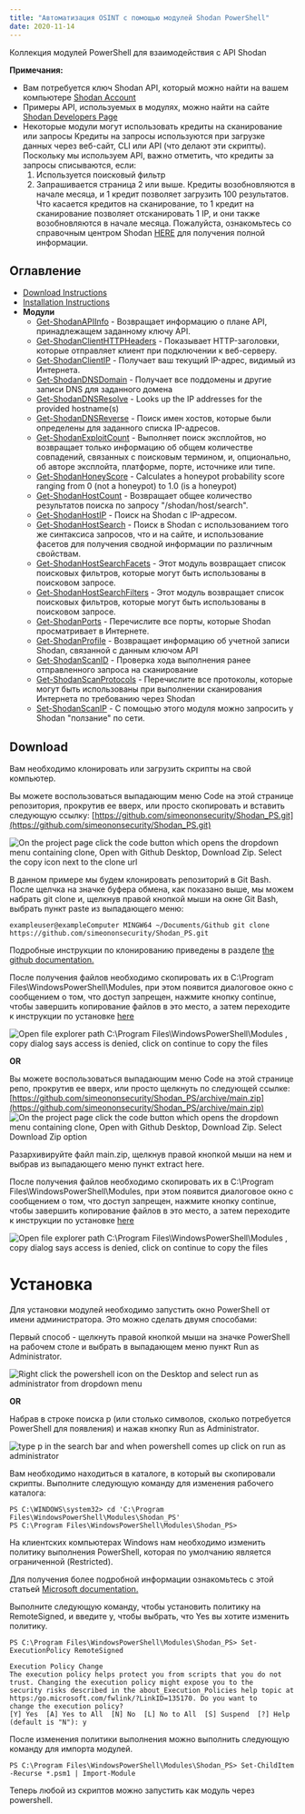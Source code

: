 ```yaml
---
title: "Автоматизация OSINT с помощью модулей Shodan PowerShell"
date: 2020-11-14
---
```


Коллекция модулей PowerShell для взаимодействия с API Shodan

**Примечания:**
- Вам потребуется ключ Shodan API, который можно найти на вашем компьютере [Shodan Account](https://account.shodan.io/)
- Примеры API, используемых в модулях, можно найти на сайте [Shodan Developers Page](https://developer.shodan.io/api)
- Некоторые модули могут использовать кредиты на сканирование или запросы Кредиты на запросы используются при загрузке данных через веб-сайт, CLI или API (что делают эти скрипты).
  Поскольку мы используем API, важно отметить, что кредиты за запросы списываются, если:
  1.  Используется поисковый фильтр
  2.  Запрашивается страница 2 или выше.
      Кредиты возобновляются в начале месяца, и 1 кредит позволяет загрузить 100 результатов.
      Что касается кредитов на сканирование, то 1 кредит на сканирование позволяет отсканировать 1 IP, и они также возобновляются в начале месяца.
      Пожалуйста, ознакомьтесь со справочным центром Shodan [HERE](https://help.shodan.io/the-basics/credit-types-explained) для получения полной информации.

## Оглавление
- [Download Instructions](https://github.com/simeononsecurity/Shodan_PS#download)
- [Installation Instructions](https://github.com/simeononsecurity/Shodan_PS#install)
- **Модули**
  - [Get-ShodanAPIInfo](https://github.com/simeononsecurity/Shodan_PS/tree/main/Get-ShodanAPIInfo) - Возвращает информацию о плане API, принадлежащем заданному ключу API.
  - [Get-ShodanClientHTTPHeaders](https://github.com/simeononsecurity/Shodan_PS/tree/main/Get-ShodanClientHTTPHeaders) - Показывает HTTP-заголовки, которые отправляет клиент при подключении к веб-серверу.
  - [Get-ShodanClientIP](https://github.com/simeononsecurity/Shodan_PS/tree/main/Get-ShodanClientIP) - Получает ваш текущий IP-адрес, видимый из Интернета.
  - [Get-ShodanDNSDomain](https://github.com/simeononsecurity/Shodan_PS/tree/main/Get-ShodanDNSDomain) - Получает все поддомены и другие записи DNS для заданного домена
  - [Get-ShodanDNSResolve](https://github.com/simeononsecurity/Shodan_PS/tree/main/Get-ShodanDNSResolve) - Looks up the IP addresses for the provided hostname(s)
  - [Get-ShodanDNSReverse](https://github.com/simeononsecurity/Shodan_PS/tree/main/Get-ShodanDNSReverse) - Поиск имен хостов, которые были определены для заданного списка IP-адресов.
  - [Get-ShodanExploitCount](https://github.com/simeononsecurity/Shodan_PS/tree/main/Get-ShodanExploitCount) - Выполняет поиск эксплойтов, но возвращает только информацию об общем количестве совпадений, связанных с поисковым термином, и, опционально, об авторе эксплойта, платформе, порте, источнике или типе.
  - [Get-ShodanHoneyScore](https://github.com/simeononsecurity/Shodan_PS/tree/main/Get-ShodanHoneyScore) - Calculates a honeypot probability score ranging from 0 (not a honeypot) to 1.0 (is a honeypot)
  - [Get-ShodanHostCount](https://github.com/simeononsecurity/Shodan_PS/tree/main/Get-ShodanHostCount) - Возвращает общее количество результатов поиска по запросу "/shodan/host/search".
  - [Get-ShodanHostIP](https://github.com/simeononsecurity/Shodan_PS/tree/main/Get-ShodanHostIP) - Поиск на Shodan с IP-адресом.
  - [Get-ShodanHostSearch](https://github.com/simeononsecurity/Shodan_PS/tree/main/Get-ShodanHostSearch) - Поиск в Shodan с использованием того же синтаксиса запросов, что и на сайте, и использование фасетов для получения сводной информации по различным свойствам.
  - [Get-ShodanHostSearchFacets](https://github.com/simeononsecurity/Shodan_PS/tree/main/Get-ShodanHostSearchFacets) - Этот модуль возвращает список поисковых фильтров, которые могут быть использованы в поисковом запросе.
  - [Get-ShodanHostSearchFilters](https://github.com/simeononsecurity/Shodan_PS/tree/main/Get-ShodanHostSearchFilters) - Этот модуль возвращает список поисковых фильтров, которые могут быть использованы в поисковом запросе.
  - [Get-ShodanPorts](https://github.com/simeononsecurity/Shodan_PS/tree/main/Get-ShodanPorts) - Перечислите все порты, которые Shodan просматривает в Интернете.
  - [Get-ShodanProfile](https://github.com/simeononsecurity/Shodan_PS/tree/main/Get-ShodanProfile) - Возвращает информацию об учетной записи Shodan, связанной с данным ключом API
  - [Get-ShodanScanID](https://github.com/simeononsecurity/Shodan_PS/tree/main/Get-ShodanScanID) - Проверка хода выполнения ранее отправленного запроса на сканирование
  - [Get-ShodanScanProtocols](https://github.com/simeononsecurity/Shodan_PS/tree/main/Get-ShodanScanProtocols) - Перечислите все протоколы, которые могут быть использованы при выполнении сканирования Интернета по требованию через Shodan
  - [Set-ShodanScanIP](https://github.com/simeononsecurity/Shodan_PS/tree/main/Set-ShodanScanIP) - С помощью этого модуля можно запросить у Shodan "ползание" по сети.

<a name="Download"></a>

## Download

Вам необходимо клонировать или загрузить скрипты на свой компьютер.

Вы можете воспользоваться выпадающим меню Code на этой странице репозитория, прокрутив ее вверх, или просто скопировать и вставить следующую ссылку: [https://github.com/simeononsecurity/Shodan_PS.git](https://github.com/simeononsecurity/Shodan_PS.git)

![On the project page click the code button which opens the dropdown menu containing clone, Open with Github Desktop, Download Zip. Select the copy icon next to the clone url](https://github.com/simeononsecurity/Shodan_PS/blob/main/demo/download.gif?raw=true)

В данном примере мы будем клонировать репозиторий в Git Bash. После щелчка на значке буфера обмена, как показано выше, мы можем набрать git clone и, щелкнув правой кнопкой мыши на окне Git Bash, выбрать пункт paste из выпадающего меню:

```
exampleuser@exampleComputer MINGW64 ~/Documents/Github git clone https://github.com/simeononsecurity/Shodan_PS.git
```

Подробные инструкции по клонированию приведены в разделе [the github documentation.](https://docs.github.com/en/free-pro-team@latest/github/creating-cloning-and-archiving-repositories/cloning-a-repository)

После получения файлов необходимо скопировать их в C:\Program Files\WindowsPowerShell\Modules, при этом появится диалоговое окно с сообщением о том, что доступ запрещен, нажмите кнопку continue, чтобы завершить копирование файлов в это место, а затем переходите к инструкции по установке [here](#Install)

![Open file explorer path C:\Program Files\WindowsPowerShell\Modules , copy dialog says access is denied, click on continue to copy the files](https://github.com/simeononsecurity/Shodan_PS/blob/main/demo/copyasadmin.png?raw=true)

**OR**

Вы можете воспользоваться выпадающим меню Code на этой странице репо, прокрутив ее вверх, или просто щелкнуть по следующей ссылке:
[https://github.com/simeononsecurity/Shodan_PS/archive/main.zip](https://github.com/simeononsecurity/Shodan_PS/archive/main.zip)
![On the project page click the code button which opens the dropdown menu containing clone, Open with Github Desktop, Download Zip. Select Download Zip option](https://github.com/simeononsecurity/Shodan_PS/blob/main/demo/downloadzip.gif?raw=true)

Разархивируйте файл main.zip, щелкнув правой кнопкой мыши на нем и выбрав из выпадающего меню пункт extract here.

После получения файлов необходимо скопировать их в C:\Program Files\WindowsPowerShell\Modules, при этом появится диалоговое окно с сообщением о том, что доступ запрещен, нажмите кнопку continue, чтобы завершить копирование файлов в это место, а затем переходите к инструкции по установке [here](#Install)

![Open file explorer path C:\Program Files\WindowsPowerShell\Modules , copy dialog says access is denied, click on continue to copy the files](https://github.com/simeononsecurity/Shodan_PS/blob/main/demo/copyasadmin.png?raw=true)

# Установка

<a name="Install"></a>

Для установки модулей необходимо запустить окно PowerShell от имени администратора.
Это можно сделать двумя способами:

Первый способ - щелкнуть правой кнопкой мыши на значке PowerShell на рабочем столе и выбрать в выпадающем меню пункт Run as Administrator.

![Right click the powershell icon on the Desktop and select run as administrator from dropdown menu](https://github.com/simeononsecurity/Shodan_PS/blob/main/demo/RcRunAsAdmin.gif?raw=true)

**OR**

Набрав в строке поиска p (или столько символов, сколько потребуется PowerShell для появления) и нажав кнопку Run as Administrator.

![type p in the search bar and when powershell comes up click on run as administrator](https://github.com/simeononsecurity/Shodan_PS/blob/main/demo/SearchBarRunAsAdmin.gif?raw=true)

Вам необходимо находиться в каталоге, в который вы скопировали скрипты.
Выполните следующую команду для изменения рабочего каталога:

```
PS C:\WINDOWS\system32> cd 'C:\Program Files\WindowsPowerShell\Modules\Shodan_PS'
PS C:\Program Files\WindowsPowerShell\Modules\Shodan_PS>
```

На клиентских компьютерах Windows нам необходимо изменить политику выполнения PowerShell, которая по умолчанию является ограниченной (Restricted).

Для получения более подробной информации ознакомьтесь с этой статьей [Microsoft documentation.](https:/go.microsoft.com/fwlink/?LinkID=135170)

Выполните следующую команду, чтобы установить политику на RemoteSigned, и введите y, чтобы выбрать, что Yes вы хотите изменить политику.

```
PS C:\Program Files\WindowsPowerShell\Modules\Shodan_PS> Set-ExecutionPolicy RemoteSigned

Execution Policy Change
The execution policy helps protect you from scripts that you do not trust. Changing the execution policy might expose you to the
security risks described in the about_Execution_Policies help topic at https:/go.microsoft.com/fwlink/?LinkID=135170. Do you want to
change the execution policy?
[Y] Yes  [A] Yes to All  [N] No  [L] No to All  [S] Suspend  [?] Help (default is "N"): y
```

После изменения политики выполнения можно выполнить следующую команду для импорта модулей.

```
PS C:\Program Files\WindowsPowerShell\Modules\Shodan_PS> Set-ChildItem -Recurse *.psm1 | Import-Module
```

Теперь любой из скриптов можно запустить как модуль через powershell.
